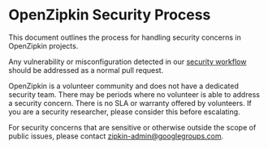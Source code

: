 # OpenZipkin Security Process

This document outlines the process for handling security concerns in OpenZipkin projects.

Any vulnerability or misconfiguration detected in our [security workflow](.github/workflows/security.yml)
should be addressed as a normal pull request.

OpenZipkin is a volunteer community and does not have a dedicated security team. There may be
periods where no volunteer is able to address a security concern. There is no SLA or warranty
offered by volunteers. If you are a security researcher, please consider this before escalating.

For security concerns that are sensitive or otherwise outside the scope of public issues, please
contact zipkin-admin@googlegroups.com.
